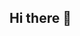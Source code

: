 ## Hi there 👋

<!--
**KonopatovaElizka/KonopatovaElizka** is a ✨ _special_ ✨ repository because its `README.md` (this file) appears on your GitHub profile.


-->
